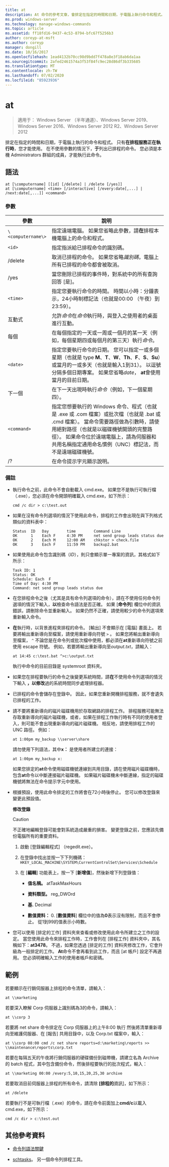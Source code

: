 ```yaml
---
title: at
description: At 命令的參考文章，會排定在指定的時間和日期，于電腦上執行命令和程式。
ms.prod: windows-server
ms.technology: manage-windows-commands
ms.topic: article
ms.assetid: ff18fd16-9437-4c53-8794-bfc67f5256b3
author: coreyp-at-msft
ms.author: coreyp
manager: dongill
ms.date: 10/16/2017
ms.openlocfilehash: 1ead4132b70cc98d9bdd7f478a8e3f18ab6da1aa
ms.sourcegitcommit: 2afed2461574a3f53f84fc9ec28d86df3b335685
ms.translationtype: MT
ms.contentlocale: zh-TW
ms.lasthandoff: 07/02/2020
ms.locfileid: "85923936"
---
```

# <a name="at"></a>at

> 適用于： Windows Server （半年通道）、Windows Server 2019、Windows Server 2016、Windows Server 2012 R2、Windows Server 2012

排定在指定的時間和日期，于電腦上執行的命令和程式。 只有**在排程服務正在執行時**，您才能使用。 在不使用參數的情況下，**于**列出已排程的命令。 您必須是本機 Administrators 群組的成員，才能執行此命令。

## <a name="syntax"></a>語法

```
at [\computername] [[id] [/delete] | /delete [/yes]]
at [\computername] <time> [/interactive] [/every:date[,...] | /next:date[,...]] <command>
```

### <a name="parameters"></a>參數

| 參數 | 說明 |
| --------- | ----------- |
| `\<computername\>` | 指定遠端電腦。 如果您省略此參數，請**在**排程本機電腦上的命令和程式。 |
| `<id>` | 指定指派給已排程命令的識別碼。 |
| /delete | 取消已排程的命令。 如果您省略*識別碼*，電腦上所有已排程的命令都會被取消。 |
| /yes | 當您刪除已排程的事件時，對系統中的所有查詢回答 [是]。 |
| `<time>` | 指定您要執行命令的時間。 時間以小時：分鐘表示，24小時制標記法（也就是00:00 （午夜）到23:59）。 |
| 互動式 | 允許*命令*在*命令*執行時，與登入之使用者的桌面進行互動。 |
| 每個 | 在每個指定的一天或一周或一個月的某一天（例如，每個星期四或每個月的第三天）執行*命令*。 |
| `<date>` | 指定您要執行命令的日期。 您可以指定一或多個星期（也就是 type **M**、**T**、**W**、**Th**、**F**、**S**、**Su**）或當月的一或多天（也就是輸入1到31）。 以逗號分隔多個日期專案。 如果您省略*date*， **at**會使用當月的目前日期。 |
| 下一個 | 在下一天出現時執行*命令*（例如，下一個星期四）。 |
| `<command>` | 指定您想要執行的 Windows 命令、程式（也就是 .exe 或 .com 檔案）或批次檔（也就是 .bat 或 .cmd 檔案）。 當命令需要路徑做為引數時，請使用絕對路徑（也就是以磁碟機號開頭的完整路徑）。 如果命令位於遠端電腦上，請為伺服器和共用名稱指定通用命名慣例（UNC）標記法，而不是遠端磁碟機號。 |
| /? | 在命令提示字元顯示說明。 |

### <a name="remarks"></a>備註

- 執行命令之前，此命令不會自動載入 cmd.exe。 如果您不是執行可執行檔（.exe），您必須在命令開頭明確載入 cmd.exe，如下所示：

    ```
    cmd /c dir > c:\test.out
    ```

- 如果在沒有命令列選項的情況下使用此命令，排程的工作會出現在與下列格式類似的資料表中：

    ```
    Status  ID   Day        time        Command Line
    OK      1    Each F     4:30 PM     net send group leads status due
    OK      2    Each M     12:00 AM    chkstor > check.file
    OK      3    Each F     11:59 PM    backup2.bat
    ```

- 如果使用此命令包含識別碼（*ID*），則只會顯示單一專案的資訊，其格式如下所示：

    ```
    Task ID: 1
    Status: OK
    Schedule: Each  F
    Time of Day: 4:30 PM
    Command: net send group leads status due
    ```

- 在您排程命令之後（尤其是具有命令列選項的命令），請在不使用任何命令列選項的情況下輸入，**以**檢查命令語法是否正確。 如果 [**命令列**] 欄位中的資訊錯誤，請刪除命令並重新輸入。 如果仍然不正確，請使用較少的命令列選項來重新輸入命令。

- **在**執行時，以背景進程來排程的命令。 [輸出] 不會顯示在 [電腦] 畫面上。 若要將輸出重新導向至檔案，請使用重新導向符號 `>` 。 如果您將輸出重新導向至檔案， `^` 不論您是在命令列或批次檔中使用，都必須在**at**重新導向符號之前使用 escape 符號。 例如，若要將輸出重新導向至*output.txt*，請輸入：

    ```
    at 14:45 c:\test.bat ^>c:\output.txt
    ```

    執行中命令的目前目錄是 systemroot 資料夾。

- 如果您在排程要執行的命令之後變更系統時間，請**在**不使用命令列選項的情況下輸入 **，以修改**過的系統時間同步處理排程器。

- 已排程的命令會儲存在登錄中。 因此，如果您重新開機排程服務，就不會遺失已排程的工作。

- 請不要將重新導向的磁片磁碟機用於存取網路的排程工作。 排程服務可能無法存取重新導向的磁片磁碟機，或者，如果在排程工作執行時有不同的使用者登入，則可能不會出現重新導向的磁片磁碟機。 相反地，請使用排程工作的 UNC 路徑。 例如：

    ```
    at 1:00pm my_backup \\server\share
    ```

    請勿使用下列語法，其中**x：** 是使用者所建立的連接：

    ```
    at 1:00pm my_backup x:
    ```

    如果您排定的**at**命令使用磁碟機號連線到共用目錄，請在使用磁片磁碟機時，包含**at**命令以中斷連接磁片磁碟機。 如果磁片磁碟機未中斷連線，指定的磁碟機號將無法在命令提示字元中使用。

- 根據預設，使用此命令排定的工作將會在72小時後停止。 您可以修改登錄來變更此預設值。

    **修改登錄**

    > [!Caution]
    > 不正確地編輯登錄可能會對系統造成嚴重的損害。 變更登錄之前，您應該先備份電腦所有的重要資料。

    1. 啟動 [登錄編輯程式] （regedit.exe）。

    2. 在登錄中找出並按一下下列機碼：`HKEY_LOCAL_MACHINE\SYSTEM\CurrentControlSet\Services\Schedule`

    3. 在 [**編輯**] 功能表上，按一下 [**新增值**]，然後新增下列登錄值：

        - **值名稱。** atTaskMaxHours

        - **資料類型。** reg_DWOrd

        - **基.** Decimal

        - **數值資料：** 0. [**數值資料**] 欄位中的值為**0**表示沒有限制，而且不會停止。 從1到99的值表示小時數。

- 您可以使用 [排定的工作] 資料夾來查看或修改使用此命令所建立之工作的設定。 當您使用此命令來排程工作時，工作會列在 [排程工作] 資料夾中，其名稱如下：**at3478**。 不過，如果您透過 [排定的工作] 資料夾修改工作，它會升級為一般排定的工作。 **At**命令不會再看到此工作，而且 [at 帳戶] 設定不再適用。 您必須明確輸入工作的使用者帳戶和密碼。

## <a name="examples"></a>範例

若要顯示在行銷伺服器上排程的命令清單，請輸入：

```
at \\marketing
```

若要深入瞭解 Corp 伺服器上識別碼為3的命令，請輸入：

```
at \\corp 3
```

若要將 net share 命令排定在 Corp 伺服器上的上午8:00 執行 然後將清單重新導向至維護伺服器、在 [報告] 共用目錄中，以及 Corp.txt 檔案中，輸入：

```
at \\corp 08:00 cmd /c net share reports=d:\marketing\reports >> \\maintenance\reports\corp.txt
```

若要在每隔五天的午夜將行銷伺服器的硬碟備份到磁帶機，請建立名為 Archive 的 batch 程式，其中包含備份命令，然後排程要執行的批次程式，輸入：

```
at \\marketing 00:00 /every:5,10,15,20,25,30 archive
```

若要取消目前伺服器上排程的所有命令，請清除 **[排程的**資訊]，如下所示：

```
at /delete
```

若要執行不是可執行檔（.exe）的命令，請在命令前面加上**cmd/c**以載入 cmd.exe，如下所示：

```
cmd /c dir > c:\test.out
```

## <a name="additional-references"></a>其他參考資料

- [命令列語法關鍵](command-line-syntax-key.md)

- [schtasks](schtasks.md)。 另一個命令列排程工具。
